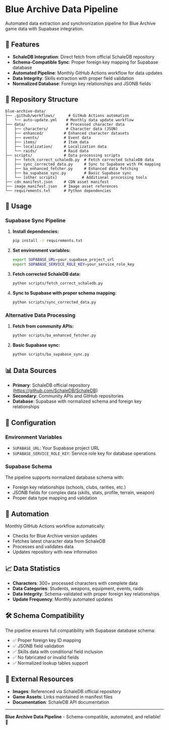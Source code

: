 # Blue Archive Data Pipeline

Automated data extraction and synchronization pipeline for Blue Archive game data with Supabase integration.

## 🎯 Features

- **SchaleDB Integration**: Direct fetch from official SchaleDB repository
- **Schema-Compatible Sync**: Proper foreign key mapping for Supabase database
- **Automated Pipeline**: Monthly GitHub Actions workflow for data updates
- **Data Integrity**: Skills extraction with proper field validation
- **Normalized Database**: Foreign key relationships and JSONB fields

## 📁 Repository Structure

```
blue-archive-data/
├── .github/workflows/      # GitHub Actions automation
│   └── auto-update.yml    # Monthly data update workflow
├── data/                  # Processed character data
│   ├── characters/        # Character data (JSON)
│   ├── enhanced/         # Enhanced character datasets
│   ├── events/           # Event data
│   ├── items/            # Item data
│   ├── localization/     # Localization data
│   └── raids/            # Raid data
├── scripts/              # Data processing scripts
│   ├── fetch_correct_schaledb.py  # Fetch corrected SchaleDB data
│   ├── sync_corrected_data.py     # Sync to Supabase with FK mapping
│   ├── ba_enhanced_fetcher.py     # Enhanced data fetching
│   ├── ba_supabase_sync.py        # Basic Supabase sync
│   └── [other scripts]           # Additional processing tools
├── cdn_manifest.json     # CDN asset manifest
├── image_manifest.json   # Image asset references
└── requirements.txt      # Python dependencies
```

## 🚀 Usage

### Supabase Sync Pipeline

1. **Install dependencies:**
   ```bash
   pip install -r requirements.txt
   ```

2. **Set environment variables:**
   ```bash
   export SUPABASE_URL=your_supabase_project_url
   export SUPABASE_SERVICE_ROLE_KEY=your_service_role_key
   ```

3. **Fetch corrected SchaleDB data:**
   ```bash
   python scripts/fetch_correct_schaledb.py
   ```

4. **Sync to Supabase with proper schema mapping:**
   ```bash
   python scripts/sync_corrected_data.py
   ```

### Alternative Data Processing

1. **Fetch from community APIs:**
   ```bash
   python scripts/ba_enhanced_fetcher.py
   ```

2. **Basic Supabase sync:**
   ```bash
   python scripts/ba_supabase_sync.py
   ```

## 📊 Data Sources

- **Primary**: SchaleDB official repository (https://github.com/SchaleDB/SchaleDB)
- **Secondary**: Community APIs and GitHub repositories
- **Database**: Supabase with normalized schema and foreign key relationships

## 🔧 Configuration

### Environment Variables
- `SUPABASE_URL`: Your Supabase project URL
- `SUPABASE_SERVICE_ROLE_KEY`: Service role key for database operations

### Supabase Schema
The pipeline supports normalized database schema with:
- Foreign key relationships (schools, clubs, rarities, etc.)
- JSONB fields for complex data (skills, stats, profile, terrain, weapon)
- Proper data type mapping and validation

## 🤖 Automation

Monthly GitHub Actions workflow automatically:
- Checks for Blue Archive version updates
- Fetches latest character data from SchaleDB
- Processes and validates data
- Updates repository with new information

## 📈 Data Statistics

- **Characters**: 300+ processed characters with complete data
- **Data Categories**: Students, weapons, equipment, events, raids
- **Data Integrity**: Schema-validated with proper foreign key relationships
- **Update Frequency**: Monthly automated updates

## 🛠️ Schema Compatibility

The pipeline ensures full compatibility with Supabase database schema:
- ✅ Proper foreign key ID mapping
- ✅ JSONB field validation
- ✅ Skills data with conditional field inclusion
- ✅ No fabricated or invalid fields
- ✅ Normalized lookup tables support

## 🔗 External Resources

- **Images**: Referenced via SchaleDB official repository
- **Game Assets**: Links maintained in manifest files
- **Documentation**: SchaleDB API documentation

---

**Blue Archive Data Pipeline** - Schema-compatible, automated, and reliable! 🎯
